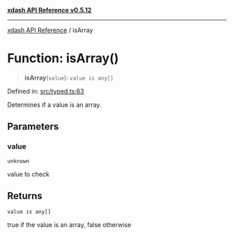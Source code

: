[**xdash API Reference v0.5.12**](index.md)

***

[xdash API Reference](/xdash/api/index.md) / isArray

# Function: isArray()

> **isArray**(`value`): `value is any[]`

Defined in: [src/typed.ts:63](https://github.com/shtse8/xdash/blob/ed88c6e7ad3be9e5e1e06776f9ca07ed27d97c13/src/typed.ts#L63)

Determines if a value is an array.

## Parameters

### value

`unknown`

value to check

## Returns

`value is any[]`

true if the value is an array, false otherwise
